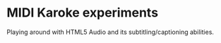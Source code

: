 MIDI Karoke experiments
=======================

Playing around with HTML5 Audio and its subtitling/captioning abilities.

